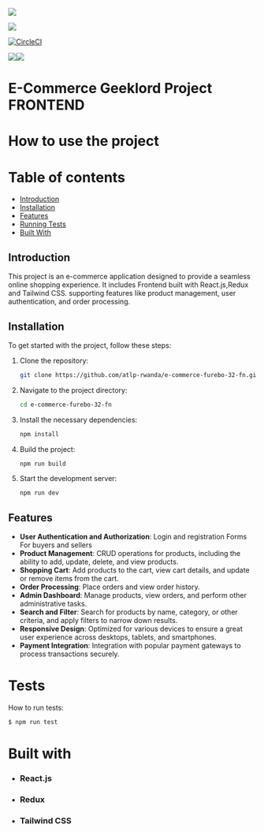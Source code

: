 <a href="https://codeclimate.com/github/atlp-rwanda/e-commerce-furebo-32-fn/test_coverage"><img src="https://api.codeclimate.com/v1/badges/39c199b1a0b2ad8320a3/test_coverage" /></a>

<a href="https://codeclimate.com/github/atlp-rwanda/e-commerce-furebo-32-fn/maintainability"><img src="https://api.codeclimate.com/v1/badges/39c199b1a0b2ad8320a3/maintainability" /></a>

[![CircleCI](https://dl.circleci.com/status-badge/img/gh/atlp-rwanda/e-commerce-furebo-32-fn/tree/main.svg?style=svg)](https://dl.circleci.com/status-badge/redirect/gh/atlp-rwanda/e-commerce-furebo-32-fn/tree/main)


<img src="https://img.shields.io/badge/react%20-%2320232a.svg?&style=for-the-badge&logo=react&logoColor=%2361DAFB"/><img src="https://img.shields.io/badge/typescript%20-%23007ACC.svg?&style=for-the-badge&logo=typescript&logoColor=white"/>

# E-Commerce Geeklord Project FRONTEND


# How to use the project



# Table of contents


- [Introduction](#introduction)
- [Installation](#installation)
- [Features](#features)
- [Running Tests](#running-tests)
- [Built With](#built-with)

## Introduction

This project is an e-commerce application designed to provide a seamless online shopping experience. It includes Frontend built with React.js,Redux and Tailwind CSS. supporting features like product management, user authentication, and order processing.

## Installation

To get started with the project, follow these steps:

1. Clone the repository:

    ```bash
    git clone https://github.com/atlp-rwanda/e-commerce-furebo-32-fn.git
    ```

2. Navigate to the project directory:

    ```bash
    cd e-commerce-furebo-32-fn
    ```

3. Install the necessary dependencies:

    ```bash
    npm install
    ```

4. Build the project:

    ```bash
    npm run build
    ```

5. Start the development server:

    ```bash
    npm run dev
    ```

## Features

- **User Authentication and Authorization**: Login and registration Forms For buyers and sellers
- **Product Management**: CRUD operations for products, including the ability to add, update, delete, and view products.
- **Shopping Cart**: Add products to the cart, view cart details, and update or remove items from the cart.
- **Order Processing**: Place orders and view order history.
- **Admin Dashboard**: Manage products, view orders, and perform other administrative tasks.
- **Search and Filter**: Search for products by name, category, or other criteria, and apply filters to narrow down results.
- **Responsive Design**: Optimized for various devices to ensure a great user experience across desktops, tablets, and smartphones.
- **Payment Integration**: Integration with popular payment gateways to process transactions securely.

# Tests

How to run tests:

```bash
$ npm run test
```

# Built with

- ### React.js
- ### Redux
- ### Tailwind CSS